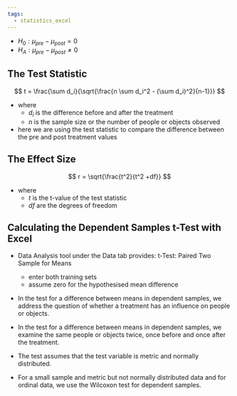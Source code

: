 ```yaml
---
tags:
  - statistics_excel
---
```

- $H_0: \mu_{pre} - \mu_{post} = 0$
- $H_A: \mu_{pre} - \mu_{post} \neq 0$
## The Test Statistic
$$
t = \frac{\sum d_i}{\sqrt{\frac{n \sum d_i^2 - (\sum d_i)^2}{n-1}}}
$$
- where
	- $d_i$ is the difference before and after the treatment
	- $n$ is the sample size or the number of people or objects observed
- here we are using the test statistic to compare the difference between the pre and post treatment values
## The Effect Size
$$
r = \sqrt{\frac{t^2}{t^2 +df}}
$$
- where
	- $t$ is the t-value of the test statistic
	- $df$ are the degrees of freedom
## Calculating the Dependent Samples t-Test with Excel
- Data Analysis tool under the Data tab provides: t-Test: Paired Two Sample for Means
	- enter both training sets
	- assume zero for the hypothesised mean difference


- In the test for a difference between means in dependent samples, we address the question of whether a treatment has an influence on people or objects.
- In the test for a difference between means in dependent samples, we examine the same people or objects twice, once before and once after the treatment.
- The test assumes that the test variable is metric and normally distributed.
- For a small sample and metric but not normally distributed data and for ordinal data, we use the Wilcoxon test for dependent samples.
